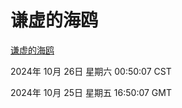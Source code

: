 # 谦虚的海鸥
[谦虚的海鸥](http://219.139.199.238:56308/qxdho/course/base/hotlink/index.php)

2024年 10月 26日 星期六 00:50:07 CST

2024年 10月 25日 星期五 16:50:07 GMT

